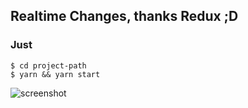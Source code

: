 
## Realtime Changes, thanks Redux ;D

### Just
```
$ cd project-path
$ yarn && yarn start
```

![screenshot](https://github.com/vmontanheiro/i18n-redux-hooks-sample/blob/master/src/assets/img/screenshot.png)
